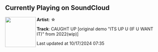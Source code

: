 ## Currently Playing on SoundCloud

[<img align="left" width="100" src="https://i1.sndcdn.com/artworks-ZaATWnLELYznzFnO-eAcEWw-t500x500.jpg">](https://soundcloud.com/st-ars-tar-star-sta-r/caught-up-original-demo-its-up-u-if-u-want-it-from-2022wip)

**Artist**: ☆ 

**Track**: CAUGHT UP [original demo "ITS UP U (IF U WANT IT)" from 2022(wip)]

Last updated at 10/17/2024 07:35
